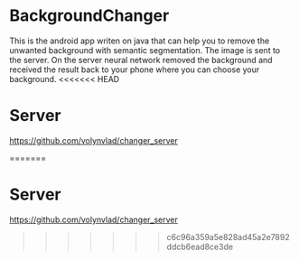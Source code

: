 # BackgroundChanger
This is the android app writen on java that can help you to remove the unwanted background with semantic segmentation.
The image is sent to the server. On the server neural network removed the background and received the result back to your phone where you can choose your background.
<<<<<<< HEAD
# Server
https://github.com/volynvlad/changer_server

=======
# Server 
https://github.com/volynvlad/changer_server
>>>>>>> c6c96a359a5e828ad45a2e7892ddcb6ead8ce3de
